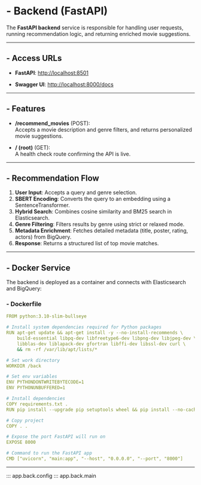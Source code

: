 # - Backend (FastAPI)

The **FastAPI backend** service is responsible for handling user requests, running recommendation logic, and returning enriched movie suggestions.

---

## - Access URLs

- **FastAPI**: [http://localhost:8501](http://localhost:8501)

- **Swagger UI**: [http://localhost:8000/docs](http://localhost:8000/docs)

---

## - Features

- **/recommend_movies** (POST):  
  Accepts a movie description and genre filters, and returns personalized movie suggestions.

- **/ (root)** (GET):  
  A health check route confirming the API is live.

---

## - Recommendation Flow

1. **User Input**: Accepts a query and genre selection.
2. **SBERT Encoding**: Converts the query to an embedding using a SentenceTransformer.
3. **Hybrid Search**: Combines cosine similarity and BM25 search in Elasticsearch.
4. **Genre Filtering**: Filters results by genre using strict or relaxed mode.
5. **Metadata Enrichment**: Fetches detailed metadata (title, poster, rating, actors) from BigQuery.
6. **Response**: Returns a structured list of top movie matches.

---

## - Docker Service

The backend is deployed as a container and connects with Elasticsearch and BigQuery:

### - Dockerfile

```yaml
FROM python:3.10-slim-bullseye

# Install system dependencies required for Python packages
RUN apt-get update && apt-get install -y --no-install-recommends \
    build-essential libpq-dev libfreetype6-dev libpng-dev libjpeg-dev \
    libblas-dev liblapack-dev gfortran libffi-dev libssl-dev curl \
    && rm -rf /var/lib/apt/lists/*

# Set work directory
WORKDIR /back

# Set env variables
ENV PYTHONDONTWRITEBYTECODE=1
ENV PYTHONUNBUFFERED=1

# Install dependencies
COPY requirements.txt .
RUN pip install --upgrade pip setuptools wheel && pip install --no-cache-dir -r requirements.txt

# Copy project
COPY . .

# Expose the port FastAPI will run on
EXPOSE 8000

# Command to run the FastAPI app
CMD ["uvicorn", "main:app", "--host", "0.0.0.0", "--port", "8000"]
```

---

::: app.back.config
::: app.back.main